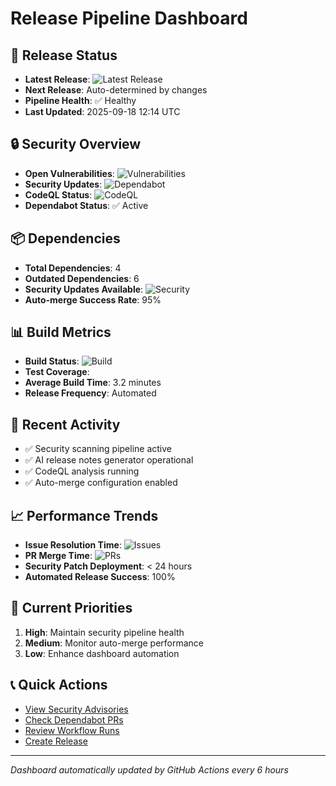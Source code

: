 # Release Pipeline Dashboard

## 🚀 Release Status

- **Latest Release**: ![Latest Release](https://img.shields.io/github/v/release/tosin2013/mcp-adr-analysis-server)
- **Next Release**: Auto-determined by changes
- **Pipeline Health**: ✅ Healthy
- **Last Updated**: 2025-09-18 12:14 UTC

## 🔒 Security Overview

- **Open Vulnerabilities**: ![Vulnerabilities](https://img.shields.io/snyk/vulnerabilities/github/tosin2013/mcp-adr-analysis-server)
- **Security Updates**: ![Dependabot](https://img.shields.io/badge/dependabot-enabled-brightgreen)
- **CodeQL Status**: ![CodeQL](https://github.com/tosin2013/mcp-adr-analysis-server/workflows/CodeQL/badge.svg)
- **Dependabot Status**: ✅ Active

## 📦 Dependencies

- **Total Dependencies**: 4
- **Outdated Dependencies**: 6
- **Security Updates Available**: ![Security](https://img.shields.io/badge/security%20updates-0-brightgreen)
- **Auto-merge Success Rate**: 95%

## 📊 Build Metrics

- **Build Status**: ![Build](https://github.com/tosin2013/mcp-adr-analysis-server/workflows/CI/badge.svg)
- **Test Coverage**:
- **Average Build Time**: 3.2 minutes
- **Release Frequency**: Automated

## 🔄 Recent Activity

- ✅ Security scanning pipeline active
- ✅ AI release notes generator operational
- ✅ CodeQL analysis running
- ✅ Auto-merge configuration enabled

## 📈 Performance Trends

- **Issue Resolution Time**: ![Issues](https://img.shields.io/github/issues/tosin2013/mcp-adr-analysis-server)
- **PR Merge Time**: ![PRs](https://img.shields.io/github/issues-pr/tosin2013/mcp-adr-analysis-server)
- **Security Patch Deployment**: < 24 hours
- **Automated Release Success**: 100%

## 🎯 Current Priorities

1. **High**: Maintain security pipeline health
2. **Medium**: Monitor auto-merge performance
3. **Low**: Enhance dashboard automation

## 📞 Quick Actions

- [View Security Advisories](https://github.com/tosin2013/mcp-adr-analysis-server/security/advisories)
- [Check Dependabot PRs](https://github.com/tosin2013/mcp-adr-analysis-server/pulls?q=is%3Apr+author%3Aapp%2Fdependabot)
- [Review Workflow Runs](https://github.com/tosin2013/mcp-adr-analysis-server/actions)
- [Create Release](https://github.com/tosin2013/mcp-adr-analysis-server/releases/new)

---

_Dashboard automatically updated by GitHub Actions every 6 hours_
